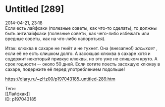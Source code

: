 Untitled [289]
===============

   
 2014-04-21, 23:18   
  Если есть лайфхаки (полезные советы, как что-то сделать), то должны быть антилайфхаки (полезные советы, как чего-либо избежать или вредные советы, как на что-либо напороться).   
   
 Итак: клюква в сахаре не гниёт и не тухнет. Она (внезапно!)  *засыхает*  , если её не есть слишком долго. А засохшая клюква в сахаре хотя и содержит некоторый привкус клюквы, но это уже не слишком круто. А срок годности -- около 50 дней. Если хотите поесть засохшую клюкву в сахаре, подержите её перед употреблением подольше!   
    
 <https://diary.ru/~zHz00/p197043185_untitled-289.htm>   
   
 Теги:   
 [[Лайфхак]]   
 ID: p197043185